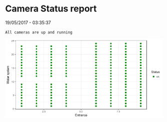 Camera Status report
================
19/05/2017 - 03:35:37

    All cameras are up and running

![](camreport_files/figure-markdown_github/unnamed-chunk-2-1.png)
